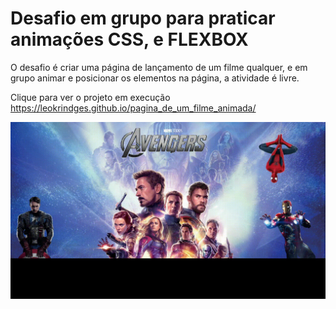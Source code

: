 <H1>Desafio em grupo para praticar animações CSS, e FLEXBOX</H1>
<p>O desafio é criar uma página de lançamento de um filme qualquer, e em grupo animar e posicionar os elementos na página, a atividade é livre.</p>

Clique para ver o projeto em execução
https://leokrindges.github.io/pagina_de_um_filme_animada/

<picture>
 <source media="(prefers-color-scheme: dark)" srcset="./assets/2024-01-15-23-22-51.gif">
 <source media="(prefers-color-scheme: light)" srcset="./assets/2024-01-15-23-22-51.gif">
 <img alt="YOUR-ALT-TEXT" src="./assets/2024-01-15-23-22-51.gif">
</picture>
